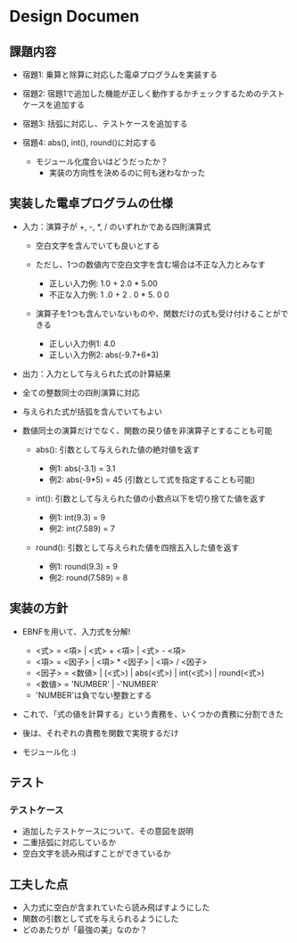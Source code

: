 # Design Documen

## 課題内容

- 宿題1: 乗算と除算に対応した電卓プログラムを実装する

- 宿題2: 宿題1で追加した機能が正しく動作するかチェックするためのテストケースを追加する

- 宿題3: 括弧に対応し、テストケースを追加する

- 宿題4: abs(), int(), round()に対応する
  - モジュール化度合いはどうだったか？
    - 実装の方向性を決めるのに何も迷わなかった 

## 実装した電卓プログラムの仕様

- 入力：演算子が +, -, *, / のいずれかである四則演算式 

  - 空白文字を含んでいても良いとする
  
  - ただし、1つの数値内で空白文字を含む場合は不正な入力とみなす
    - 正しい入力例: 1.0 + 2.0 * 5.00
    - 不正な入力例: 1 .0 + 2 . 0 * 5. 0 0 
    
  - 演算子を1つも含んでいないものや、関数だけの式も受け付けることができる
    - 正しい入力例1: 4.0
    - 正しい入力例2: abs(-9.7+6*3) 
  
- 出力：入力として与えられた式の計算結果

- 全ての整数同士の四則演算に対応

- 与えられた式が括弧を含んでいてもよい

- 数値同士の演算だけでなく、関数の戻り値を非演算子とすることも可能  
  
  - abs(): 引数として与えられた値の絶対値を返す
    - 例1: abs(-3.1) = 3.1
    - 例2: abs(-9*5) = 45 (引数として式を指定することも可能)
 
  - int(): 引数として与えられた値の小数点以下を切り捨てた値を返す
    - 例1: int(9.3) = 9
    - 例2: int(7.589) = 7
  
  - round(): 引数として与えられた値を四捨五入した値を返す
    - 例1: round(9.3) = 9
    - 例2: round(7.589) = 8   

## 実装の方針
- EBNFを用いて、入力式を分解!

  - <式> = <項> | <式> + <項> | <式> - <項>
  - <項> = <因子> | <項> * <因子> | <項> / <因子>
  - <因子> = <数値> | (<式>) | abs(<式>) | int(<式>) | round(<式>)
  - <数値> = 'NUMBER' | -'NUMBER'
  - 'NUMBER'は負でない整数とする

- これで、「式の値を計算する」という責務を、いくつかの責務に分割できた  
- 後は、それぞれの責務を関数で実現するだけ
- モジュール化 :) 

## テスト

### テストケース
- 追加したテストケースについて、その意図を説明
- 二重括弧に対応しているか
- 空白文字を読み飛ばすことができているか

## 工夫した点
- 入力式に空白が含まれていたら読み飛ばすようにした
- 関数の引数として式を与えられるようにした
- どのあたりが「最強の美」なのか？
